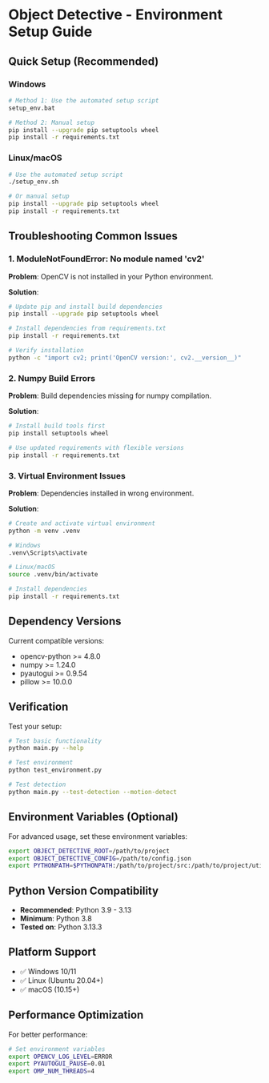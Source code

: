 # Object Detective - Environment Setup Guide

## Quick Setup (Recommended)

### Windows
```bash
# Method 1: Use the automated setup script
setup_env.bat

# Method 2: Manual setup
pip install --upgrade pip setuptools wheel
pip install -r requirements.txt
```

### Linux/macOS
```bash
# Use the automated setup script
./setup_env.sh

# Or manual setup
pip install --upgrade pip setuptools wheel
pip install -r requirements.txt
```

## Troubleshooting Common Issues

### 1. ModuleNotFoundError: No module named 'cv2'

**Problem**: OpenCV is not installed in your Python environment.

**Solution**:
```bash
# Update pip and install build dependencies
pip install --upgrade pip setuptools wheel

# Install dependencies from requirements.txt
pip install -r requirements.txt

# Verify installation
python -c "import cv2; print('OpenCV version:', cv2.__version__)"
```

### 2. Numpy Build Errors

**Problem**: Build dependencies missing for numpy compilation.

**Solution**:
```bash
# Install build tools first
pip install setuptools wheel

# Use updated requirements with flexible versions
pip install -r requirements.txt
```

### 3. Virtual Environment Issues

**Problem**: Dependencies installed in wrong environment.

**Solution**:
```bash
# Create and activate virtual environment
python -m venv .venv

# Windows
.venv\Scripts\activate

# Linux/macOS
source .venv/bin/activate

# Install dependencies
pip install -r requirements.txt
```

## Dependency Versions

Current compatible versions:
- opencv-python >= 4.8.0
- numpy >= 1.24.0
- pyautogui >= 0.9.54
- pillow >= 10.0.0

## Verification

Test your setup:
```bash
# Test basic functionality
python main.py --help

# Test environment
python test_environment.py

# Test detection
python main.py --test-detection --motion-detect
```

## Environment Variables (Optional)

For advanced usage, set these environment variables:
```bash
export OBJECT_DETECTIVE_ROOT=/path/to/project
export OBJECT_DETECTIVE_CONFIG=/path/to/config.json
export PYTHONPATH=$PYTHONPATH:/path/to/project/src:/path/to/project/utils
```

## Python Version Compatibility

- **Recommended**: Python 3.9 - 3.13
- **Minimum**: Python 3.8
- **Tested on**: Python 3.13.3

## Platform Support

- ✅ Windows 10/11
- ✅ Linux (Ubuntu 20.04+)
- ✅ macOS (10.15+)

## Performance Optimization

For better performance:
```bash
# Set environment variables
export OPENCV_LOG_LEVEL=ERROR
export PYAUTOGUI_PAUSE=0.01
export OMP_NUM_THREADS=4
``` 